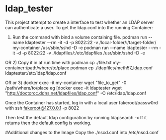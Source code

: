# ldap_tester
This project attempt to create a interface to test whether an LDAP server can authenticate a user.
To get the ldap.conf into the running Container:

1) Run the command with bind a volume containing file.
podman run --name ldaptester --rm -it -d -p 8022:22 -v /local-folder/:/target-folder/  my-container /usr/sbin/sshd -D -e
podman run --name ldaptester --rm -it -d -p 8022:22 -v ./ldapfiles/:/etc/ldapfiles /usr/sbin/sshd -D -e

OR
2) Copy it in at run time with
podman cp ./file.txt my-container:/path/where/to/place
podman cp ./ldapfiles/meth57_ldap.conf ldaptester:/etc/ldap/ldap.conf

OR
or 3) docker exec -it my-container wget "file_to_get" -0 /path/where/to/place
eg [docker exec -it ldaptester wget "http://doctorcc.ddns.net/ldapfiles/ldap.conf" -O /etc/ldap/ldap.conf


Once the Container has started, log in with a local user fakeroot/passw0rd with 
ssh fakeroot@127.0.0.1 -p 8022

Then test the default ldap configuration by running
ldapsearch -x
If it returns then the default config is working.

#Additional changes to the Image
Copy the ./nscd.conf into /etc/nscd.conf

